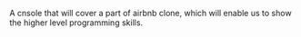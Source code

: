 A cnsole that will cover a part of airbnb clone, which will enable us to show the higher level programming skills.
